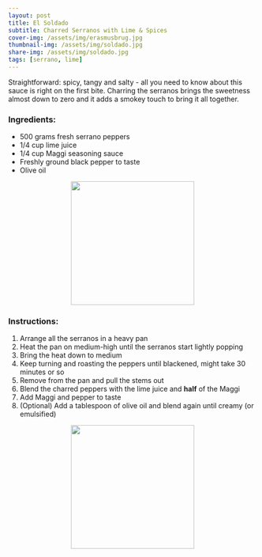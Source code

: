 ```yaml
---
layout: post
title: El Soldado
subtitle: Charred Serranos with Lime & Spices
cover-img: /assets/img/erasmusbrug.jpg
thumbnail-img: /assets/img/soldado.jpg
share-img: /assets/img/soldado.jpg
tags: [serrano, lime]
---
```


Straightforward: spicy, tangy and salty - all you need to know about this sauce is right on the first bite. 
Charring the serranos brings the sweetness almost down to zero and it adds a smokey touch to bring it all together.

### Ingredients:
- 500 grams fresh serrano peppers
- 1/4 cup lime juice
- 1/4 cup Maggi seasoning sauce
- Freshly ground black pepper to taste
- Olive oil

<p align="center">
    <img src="{{site.baseurl}}/assets/img/soldado.jpg" width="250">
</p>

### Instructions:
1. Arrange all the serranos in a heavy pan
2. Heat the pan on medium-high until the serranos start lightly popping
3. Bring the heat down to medium 
4. Keep turning and roasting the peppers until blackened, might take 30 minutes or so
5. Remove from the pan and pull the stems out
6. Blend the charred peppers with the lime juice and **half** of the Maggi
7. Add Maggi and pepper to taste
8. (Optional) Add a tablespoon of olive oil and blend again until creamy (or emulsified)


<p align="center">
    <img src="{{site.baseurl}}/assets/img/charred_serranos.jpg" width="250">
</p>
